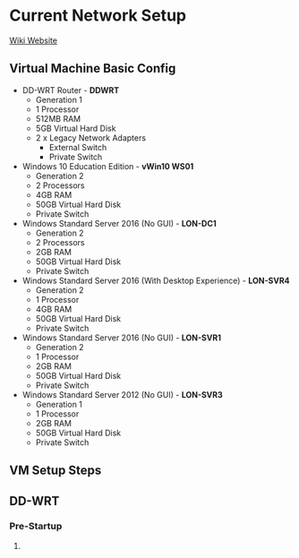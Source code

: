 # Current Network Setup

[Wiki Website](https://l6.kryptanyte.xyz/)

## Virtual Machine Basic Config
- DD-WRT Router - **DDWRT**
	- Generation 1
	- 1 Processor
	- 512MB RAM
	- 5GB Virtual Hard Disk
	- 2 x Legacy Network Adapters
		- External Switch
		- Private Switch
- Windows 10 Education Edition - **vWin10 WS01**
	- Generation 2
	- 2 Processors
	- 4GB RAM
	- 50GB Virtual Hard Disk
	- Private Switch
- Windows Standard Server 2016 (No GUI) - **LON-DC1**
	- Generation 2
	- 2 Processors
	- 2GB RAM
	- 50GB Virtual Hard Disk
	- Private Switch
- Windows Standard Server 2016 (With Desktop Experience) - **LON-SVR4**
	- Generation 2
	- 1 Processor
	- 4GB RAM
	- 50GB Virtual Hard Disk
	- Private Switch
- Windows Standard Server 2016 (No GUI) - **LON-SVR1**
	- Generation 2
	- 1 Processor
	- 2GB RAM
	- 50GB Virtual Hard Disk
	- Private Switch
- Windows Standard Server 2012 (No GUI) - **LON-SVR3**
	- Generation 1
	- 1 Processor
	- 2GB RAM
	- 50GB Virtual Hard Disk
	- Private Switch
## VM Setup Steps

## DD-WRT
### Pre-Startup
1. 
